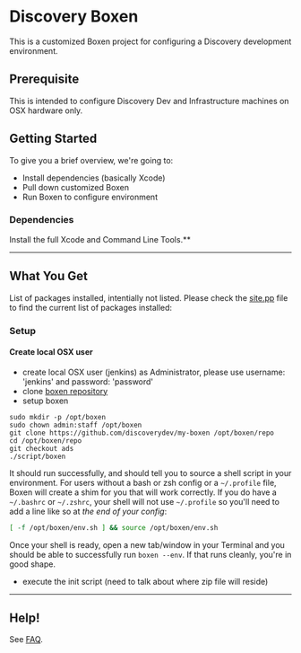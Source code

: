 # Discovery Boxen

This is a customized Boxen project for configuring a Discovery development environment.

## Prerequisite

This is intended to configure Discovery Dev and Infrastructure machines on OSX hardware only.

## Getting Started

To give you a brief overview, we're going to:

* Install dependencies (basically Xcode)
* Pull down customized Boxen
* Run Boxen to configure environment

### Dependencies

Install the full Xcode and Command Line Tools.**

----

## What You Get

List of packages installed, intentially not listed.  Please check the [site.pp](https://github.com/discoverydev/my-boxen/blob/ads/manifests/site.pp) file to find the current list of packages installed:

### Setup
#### Create local OSX user
* create local OSX user (jenkins) as Administrator, please use username: 'jenkins' and password: 'password'
* clone [boxen repository](https://github.com/discoverydev/my-boxen)
* setup boxen

```
sudo mkdir -p /opt/boxen
sudo chown admin:staff /opt/boxen
git clone https://github.com/discoverydev/my-boxen /opt/boxen/repo
cd /opt/boxen/repo
git checkout ads
./script/boxen
```

It should run successfully, and should tell you to source a shell script
in your environment.
For users without a bash or zsh config or a `~/.profile` file,
Boxen will create a shim for you that will work correctly.
If you do have a `~/.bashrc` or `~/.zshrc`, your shell will not use
`~/.profile` so you'll need to add a line like so at _the end of your config_:

``` sh
[ -f /opt/boxen/env.sh ] && source /opt/boxen/env.sh
```

Once your shell is ready, open a new tab/window in your Terminal
and you should be able to successfully run `boxen --env`.
If that runs cleanly, you're in good shape.

* execute the init script (need to talk about where zip file will reside)
----

## Help!

See [FAQ](https://github.com/boxen/our-boxen/blob/master/docs/faq.md).

